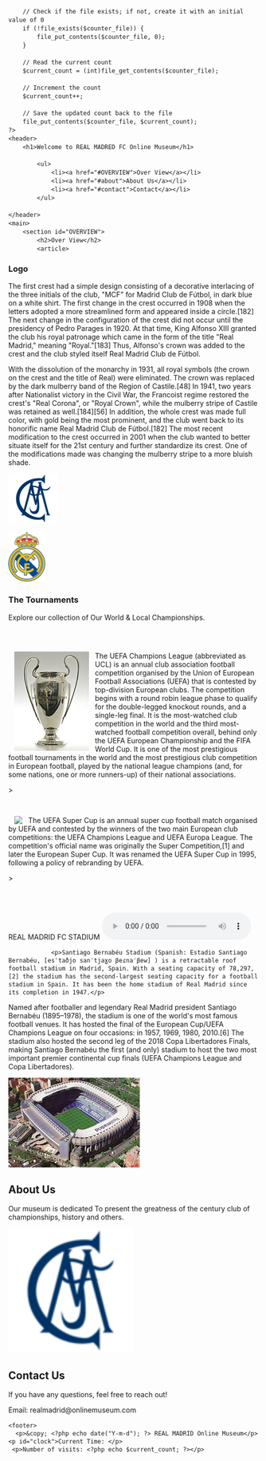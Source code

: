 
<html lang="en">
<head>
    <title>REAL MADRID</title>
    <link rel="stylesheet" href="styles.css">
</head>
<body>
  <?php
        // Counter file to store visit counts
        $counter_file = "counter.txt";

        // Check if the file exists; if not, create it with an initial value of 0
        if (!file_exists($counter_file)) {
            file_put_contents($counter_file, 0);
        }

        // Read the current count
        $current_count = (int)file_get_contents($counter_file);

        // Increment the count
        $current_count++;

        // Save the updated count back to the file
        file_put_contents($counter_file, $current_count);
    ?>
    <header>
        <h1>Welcome to REAL MADRED FC Online Museum</h1>
        
            <ul>
                <li><a href="#OVERVIEW">Over View</a></li>
                <li><a href="#about">About Us</a></li>
                <li><a href="#contact">Contact</a></li>
            </ul>
        
    </header>
    <main>
        <section id="OVERVIEW">
            <h2>Over View</h2>
            <article>
<h3>Logo</h3>
<p>The first crest had a simple design consisting of a decorative interlacing of the three initials of the club, "MCF" for Madrid Club de Fútbol, in dark blue on a white shirt. The first change in the crest occurred in 1908 when the letters adopted a more streamlined form and appeared inside a circle.[182] The next change in the configuration of the crest did not occur until the presidency of Pedro Parages in 1920. At that time, King Alfonso XIII granted the club his royal patronage which came in the form of the title "Real Madrid," meaning "Royal."[183] Thus, Alfonso's crown was added to the crest and the club styled itself Real Madrid Club de Fútbol.

With the dissolution of the monarchy in 1931, all royal symbols (the crown on the crest and the title of Real) were eliminated. The crown was replaced by the dark mulberry band of the Region of Castile.[48] In 1941, two years after Nationalist victory in the Civil War, the Francoist regime restored the crest's "Real Corona", or "Royal Crown", while the mulberry stripe of Castile was retained as well.[184][56] In addition, the whole crest was made full color, with gold being the most prominent, and the club went back to its honorific name Real Madrid Club de Fútbol.[182] The most recent modification to the crest occurred in 2001 when the club wanted to better situate itself for the 21st century and further standardize its crest. One of the modifications made was changing the mulberry stripe to a more bluish shade.</p>
<img src="Real_emblem1902.png" alt="Ancient Artifact">

<img src="Real_Madrid_CF2001.svg.png" alt="Ancient Artifact">
                <h3>The Tournaments</h3>
                <p>Explore our collection of Our World & Local Championships.</p>
     <pre>  	          
 

</pre>
<img src="Trofeo_UEFA_Champions_League.jpg" ALIGN="left" HSPACE=12><P>The UEFA Champions League (abbreviated as UCL) is an annual club association football competition organised by the Union of European Football Associations (UEFA) that is contested by top-division European clubs. The competition begins with a round robin league phase to qualify for the double-legged knockout rounds, and a single-leg final. It is the most-watched club competition in the world and the third most-watched football competition overall, behind only the UEFA European Championship and the FIFA World Cup. It is one of the most prestigious football tournaments in the world and the most prestigious club competition in European football, played by the national league champions (and, for some nations, one or more runners-up) of their national associations.</p>><br>
<pre>
 

</pre>
 <img src="Troféu_da_UEFA_Super_Cup.jpg" ALIGN="left" HSPACE=12><p>The UEFA Super Cup is an annual super cup football match organised by UEFA and contested by the winners of the two main European club competitions: the UEFA Champions League and UEFA Europa League. The competition's official name was originally the Super Competition,[1] and later the European Super Cup. It was renamed the UEFA Super Cup in 1995, following a policy of rebranding by UEFA.</p>><br>
            </article><br>
<pre>
         













</pre>     
       <article
                <h3>REAL MADRID FC STADIUM </h3>
                <audio controls autoplay loop  src="MADRID.mb3.mp3">
                    Your browser does not support the audio element.
                    </audio>
                    
                <p>Santiago Bernabéu Stadium (Spanish: Estadio Santiago Bernabéu, [esˈtaðjo sanˈtjaɣo βeɾnaˈβew] ) is a retractable roof football stadium in Madrid, Spain. With a seating capacity of 78,297,[2] the stadium has the second-largest seating capacity for a football stadium in Spain. It has been the home stadium of Real Madrid since its completion in 1947.</p>
<p>Named after footballer and legendary Real Madrid president Santiago Bernabéu (1895–1978), the stadium is one of the world's most famous football venues. It has hosted the final of the European Cup/UEFA Champions League on four occasions: in 1957, 1969, 1980, 2010.[6] The stadium also hosted the second leg of the 2018 Copa Libertadores Finals, making Santiago Bernabéu the first (and only) stadium to host the two most important premier continental cup finals (UEFA Champions League and Copa Libertadores).</p>
                <img src="OIP (1).jpg" alt="Science Exhibit">
            </article>
        </section>
        <section id="about">
            <h2>About Us</h2>
            <p>Our museum is dedicated To present the greatness of the century club of championships, history and others.</p>
        </section>
        <div id="slideshow">
    <img id="slide" src="Real_emblem1902.png" alt="Image Slideshow" width="250">
</div>
        <section id="contact">
            <h2>Contact Us</h2>
            <p>If you have any questions, feel free to reach out!</p>
            <p>Email: realmadrid@onlinemuseum.com</p>
        </section>
    </main>

<script>
    const images = [
        "Real_emblem1902.png",
        "Real_Madrid_CF2001.svg.png",
        "Trofeo_UEFA_Champions_League.jpg",
"HK_CWB_銅鑼灣_Causeway_Bay_時代廣場_Times_Square_mall_void_exhibition_Juventus_Football_Club_September_2021_SS2_005.jpg",
"OIP (1).jpg",
     "FIFA_Club_of_the_Century002.JPG",
    ];
    let index = 0;
    setInterval(() => {
        document.getElementById("slide").src = images[index];
        index = (index + 1) % images.length;
    }, 3000);
</script>
<script>
    function updateClock() {
        const now = new Date();
        const timeString = now.toLocaleTimeString();
        document.getElementById("clock").innerText = `Current Time: ${timeString}`;
    }
    setInterval(updateClock, 1000);
    updateClock(); // Initialize immediately
</script>

    <footer>
      <p>&copy; <?php echo date("Y-m-d"); ?> REAL MADRID Online Museum</p>
    <p id="clock">Current Time: </p>
     <p>Number of visits: <?php echo $current_count; ?></p>


</footer>
</body>
</html>


